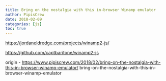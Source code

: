 ```yaml
---
title: Bring on the nostalgia with this in-browser Winamp emulator
author: PipisCrew
date: 2018-02-09
categories: [js]
toc: true
---
```


https://jordaneldredge.com/projects/winamp2-js/

https://github.com/captbaritone/winamp2-js

origin - https://www.pipiscrew.com/2018/02/bring-on-the-nostalgia-with-this-in-browser-winamp-emulator/ bring-on-the-nostalgia-with-this-in-browser-winamp-emulator